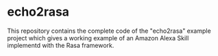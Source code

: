 # echo2rasa
This repository contains the complete code of the "echo2rasa" example project which gives a working example of an Amazon Alexa Skill implementd with the Rasa framework.
